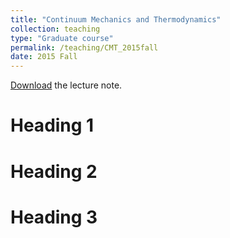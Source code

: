 ```yaml
---
title: "Continuum Mechanics and Thermodynamics"
collection: teaching
type: "Graduate course"
permalink: /teaching/CMT_2015fall
date: 2015 Fall
---
```


[Download](https://www.researchgate.net/publication/353922001_Hand-written_lecture_notes_on_continuum_mechanics_and_thermodynamics) the lecture note.

Heading 1
======

Heading 2
======

Heading 3
======
